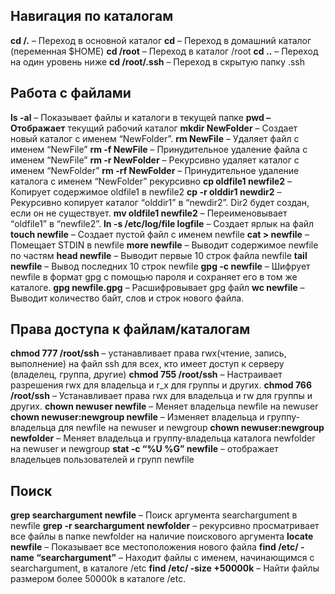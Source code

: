 ## Навигация по каталогам

**cd /.** – Переход в основной каталог
**cd** – Переход в домашний каталог (переменная $HOME)
**cd /root** – Переход в каталог /root
**cd ..** – Переход на один уровень ниже
**cd /root/.ssh** – Переход в скрытую папку .ssh


## Работа с файлами

**ls -al** – Показывает файлы и каталоги в текущей папке
**pwd – Отображает** текущий рабочий каталог
**mkdir NewFolder** – Создает новый каталог с именем “NewFolder”.
**rm NewFile** – Удаляет файл с именем “NewFile”
**rm -f NewFile** – Принудительное удаление файла с именем “NewFile”
**rm -r NewFolder** – Рекурсивно удаляет каталог с именем “NewFolder”
**rm -rf NewFolder** – Принудительное удаление каталога с именем “NewFolder” рекурсивно
**cp oldfile1 newfile2** – Копирует содержимое oldfile1 в newfile2
**cp -r olddir1 newdir2** – Рекурсивно копирует каталог “olddir1” в “newdir2”. Dir2 будет создан, если он не существует.
**mv oldfile1 newfile2** – Переименовывает “oldfile1” в “newfile2”.
**ln -s /etc/log/file logfile** – Создает ярлык на файл
**touch newfile** – Создает пустой файл с именем newfile
**cat > newfile** – Помещает STDIN в newfile
**more newfile** – Выводит содержимое newfile по частям
**head newfile** – Выводит первые 10 строк файла newfile
**tail newfile** – Вывод последних 10 строк newfile
**gpg -c newfile** – Шифрует newfile в формат gpg с помощью пароля и сохраняет его в том же каталоге.
**gpg newfile.gpg** – Расшифровывает gpg файл
**wc newfile** – Выводит количество байт, слов и строк нового файла.


## Права доступа к файлам/каталогам

**chmod 777 /root/ssh** – устанавливает права rwx(чтение, запись, выполнение) на файл ssh для всех, кто имеет доступ к серверу (владелец, группа, другие)
**chmod 755 /root/ssh** – Настраивает разрешения rwx для владельца и r_x для группы и других.
**chmod 766 /root/ssh** – Устанавливает права rwx для владельца и rw для группы и других.
**chown newuser newfile** – Меняет владельца newfile на newuser
**chown newuser:newgroup newfile** – Изменяет владельца и группу-владельца для newfile на newuser и newgroup
**chown newuser:newgroup newfolder** – Меняет владельца и группу-владельца каталога newfolder на newuser и newgroup
**stat -c “%U %G” newfile** – отображает владельцев пользователей и групп newfile


## Поиск

**grep searchargument newfile** – Поиск аргумента searchargument в newfile
**grep -r searchargument newfolder** – рекурсивно просматривает все файлы в папке newfolder на наличие поискового аргумента
**locate newfile** – Показывает все местоположения нового файла
**find /etc/ -name “searchargument”** – Находит файлы с именем, начинающимся с searchargument, в каталоге /etc
**find /etc/ -size +50000k** – Найти файлы размером более 50000k в каталоге /etc.
